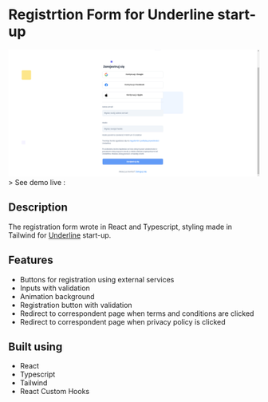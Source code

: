 # Registrtion Form for Underline start-up

<img src="./readme_images/Registration form.png" alt="project image">
<br />
> See demo live :

## Description

The registration form wrote in React and Typescript, styling made in Tailwind for [Underline](https://getunderline.io/ 'click to visit Underline site') start-up.
<br />

## Features

- Buttons for registration using external services
- Inputs with validation
- Animation background
- Registration button with validation
- Redirect to correspondent page when terms and conditions are clicked
- Redirect to correspondent page when privacy policy is clicked

## Built using

- React
- Typescript
- Tailwind
- React Custom Hooks
